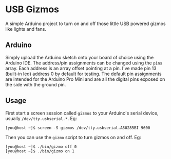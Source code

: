 # USB Gizmos

A simple Arduino project to turn on and off those little USB powered gizmos like lights and fans.

## Arduino

Simply upload the Arduino sketch onto your board of choice using the Arduino IDE.
The address/pin assignments can be changed using the `pins` array. Each address is an array offset pointing at a pin. I've made pin 13 (built-in led) address 0 by default for testing.
The default pin assignments are intended for the Arduino Pro Mini and are all the digital pins exposed on the side with the ground pin.

## Usage

First start a screen session called `gizmos` to your Arduino's serial device, usually `/dev/tty.usbserial.*`. Eg:

```
[you@host ~]$ screen -S gizmos /dev/tty.usbserial.A50285BI 9600
```

Then you can use the `gizmo` script to turn gizmos on and off. Eg:

```
[you@host ~]$ ./bin/gizmo off 0
[you@host ~]$ ./bin/gizmo on 1
```

